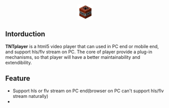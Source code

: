 <p align="center"><img src="https://raw.githubusercontent.com/alice52hz/TNTplayer/master/tnt.png" alt="TNTplayer" style="zoom:50%;" /></p>

## Intorduction
**TNTplayer** is a html5 video player that can used in PC end or mobile end, and support hls/flv stream on PC. The core of player provide a plug-in mechanisms, so that player will have a better maintainability and extendibility.

## Feature

- Support hls or flv stream on PC end(browser on PC can't support hls/flv stream naturally)
- 